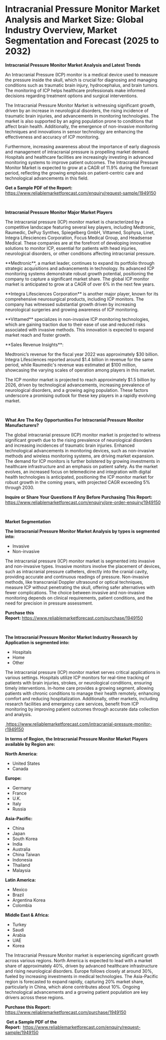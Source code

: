 <p><h1>Intracranial Pressure Monitor Market Analysis and Market Size: Global Industry Overview, Market Segmentation and Forecast (2025 to 2032)</h1></p><p><strong>Intracranial Pressure Monitor Market Analysis and Latest Trends</strong></p>
<p><p>An Intracranial Pressure (ICP) monitor is a medical device used to measure the pressure inside the skull, which is crucial for diagnosing and managing conditions such as traumatic brain injury, hydrocephalus, and brain tumors. The monitoring of ICP helps healthcare professionals make informed decisions regarding treatment options and surgical interventions.</p><p>The Intracranial Pressure Monitor Market is witnessing significant growth, driven by an increase in neurological disorders, the rising incidence of traumatic brain injuries, and advancements in monitoring technologies. The market is also supported by an aging population prone to conditions that affect brain health. Additionally, the emergence of non-invasive monitoring techniques and innovations in sensor technology are enhancing the effectiveness and accuracy of ICP monitoring.</p><p>Furthermore, increasing awareness about the importance of early diagnosis and management of intracranial pressure is propelling market demand. Hospitals and healthcare facilities are increasingly investing in advanced monitoring systems to improve patient outcomes. The Intracranial Pressure Monitor Market is expected to grow at a CAGR of 11.9% during the forecast period, reflecting the growing emphasis on patient-centric care and technological advancements in this field.</p></p>
<p><strong>Get a Sample PDF of the Report:&nbsp;</strong> <a href="https://www.reliablemarketforecast.com/enquiry/request-sample/1949150?utm_campaign=950&utm_medium=2&utm_source=Github&utm_content=ia&utm_term=13042025&utm_id=intracranial-pressure-monitor">https://www.reliablemarketforecast.com/enquiry/request-sample/1949150</a></p>
<p>&nbsp;</p>
<p><strong>Intracranial Pressure Monitor Major Market Players</strong></p>
<p><p>The intracranial pressure (ICP) monitor market is characterized by a competitive landscape featuring several key players, including Medtronic, Raumedic, DePuy Synthes, Spiegelberg GmbH, Vittamed, Sophysa, Linet, Integra Lifesciences Corporation, Focus Medical Group, and Headsense Medical. These companies are at the forefront of developing innovative solutions to monitor ICP, essential for patients with head injuries, neurological disorders, or other conditions affecting intracranial pressure.</p><p>**Medtronic**, a market leader, continues to expand its portfolio through strategic acquisitions and advancements in technology. Its advanced ICP monitoring systems demonstrate robust growth potential, positioning the company to capture a significant market share. The global ICP monitor market is anticipated to grow at a CAGR of over 6% in the next few years.</p><p>**Integra Lifesciences Corporation** is another major player, known for its comprehensive neurosurgical products, including ICP monitors. The company has witnessed substantial growth driven by increasing neurological surgeries and growing awareness of ICP monitoring.</p><p>**Vittamed** specializes in non-invasive ICP monitoring technologies, which are gaining traction due to their ease of use and reduced risks associated with invasive methods. This innovation is expected to expand market reach and foster growth.</p><p>**Sales Revenue Insights**: </p><p>Medtronic’s revenue for the fiscal year 2022 was approximately $30 billion. Integra Lifesciences reported around $1.4 billion in revenue for the same period, while Raumedic's revenue was estimated at $100 million, showcasing the varying scales of operation among players in this market.</p><p>The ICP monitor market is projected to reach approximately $1.5 billion by 2026, driven by technological advancements, increasing prevalence of neurological disorders, and a growing aging population. These factors underscore a promising outlook for these key players in a rapidly evolving market.</p></p>
<p>&nbsp;</p>
<p><strong>What Are The Key Opportunities For Intracranial Pressure Monitor Manufacturers?</strong></p>
<p><p>The global intracranial pressure (ICP) monitor market is projected to witness significant growth due to the rising prevalence of neurological disorders and increasing incidences of traumatic brain injuries. Enhanced technological advancements in monitoring devices, such as non-invasive methods and wireless monitoring systems, are driving market expansion. The demand for ICP monitors is further bolstered by growing investments in healthcare infrastructure and an emphasis on patient safety. As the market evolves, an increased focus on telemedicine and integration with digital health technologies is anticipated, positioning the ICP monitor market for robust growth in the coming years, with projected CAGR exceeding 5% through 2030.</p></p>
<p><strong>Inquire or Share Your Questions If Any Before Purchasing This Report:</strong> <a href="https://www.reliablemarketforecast.com/enquiry/pre-order-enquiry/1949150?utm_campaign=950&utm_medium=2&utm_source=Github&utm_content=ia&utm_term=13042025&utm_id=intracranial-pressure-monitor">https://www.reliablemarketforecast.com/enquiry/pre-order-enquiry/1949150</a></p>
<p>&nbsp;</p>
<p><strong>Market Segmentation</strong></p>
<p><strong>The Intracranial Pressure Monitor Market Analysis by types is segmented into:</strong></p>
<p><ul><li>Invasive</li><li>Non-invasive</li></ul></p>
<p><p>The intracranial pressure (ICP) monitor market is segmented into invasive and non-invasive types. Invasive monitors involve the placement of devices, such as intracranial pressure catheters, directly into the cranial cavity, providing accurate and continuous readings of pressure. Non-invasive methods, like transcranial Doppler ultrasound or optical techniques, measure ICP without penetrating the skull, offering safer alternatives with fewer complications. The choice between invasive and non-invasive monitoring depends on clinical requirements, patient conditions, and the need for precision in pressure assessment.</p></p>
<p><strong>Purchase this Report:&nbsp;</strong><a href="https://www.reliablemarketforecast.com/purchase/1949150?utm_campaign=950&utm_medium=2&utm_source=Github&utm_content=ia&utm_term=13042025&utm_id=intracranial-pressure-monitor">https://www.reliablemarketforecast.com/purchase/1949150</a></p>
<p>&nbsp;</p>
<p><strong>The Intracranial Pressure Monitor Market Industry Research by Application is segmented into:</strong></p>
<p><ul><li>Hospitals</li><li>Home</li><li>Other</li></ul></p>
<p><p>The intracranial pressure (ICP) monitor market serves critical applications in various settings. Hospitals utilize ICP monitors for real-time tracking of patients with brain injuries, strokes, or neurological conditions, ensuring timely interventions. In-home care provides a growing segment, allowing patients with chronic conditions to manage their health remotely, enhancing comfort and reducing hospitalization. Additionally, other markets, including research facilities and emergency care services, benefit from ICP monitoring by improving patient outcomes through accurate data collection and analysis.</p></p>
<p><a href="https://www.reliablemarketforecast.com/intracranial-pressure-monitor-r1949150?utm_campaign=950&utm_medium=2&utm_source=Github&utm_content=ia&utm_term=13042025&utm_id=intracranial-pressure-monitor">&nbsp;https://www.reliablemarketforecast.com/intracranial-pressure-monitor-r1949150</a></p>
<p><strong>In terms of Region, the Intracranial Pressure Monitor Market Players available by Region are:</strong></p>
<p>
    <p> <strong> North America: </strong>
        <ul>
            <li>United States</li>
            <li>Canada</li>
        </ul>
        </p> 
    <p> <strong> Europe: </strong>
        <ul>
            <li>Germany</li>
            <li>France</li>
            <li>U.K.</li>
            <li>Italy</li>
            <li>Russia</li>
        </ul>
        </p> 
    <p> <strong> Asia-Pacific: </strong>
        <ul>
            <li>China</li>
            <li>Japan</li>
            <li>South Korea</li>
            <li>India</li>
            <li>Australia</li>
            <li>China Taiwan</li>
            <li>Indonesia</li>
            <li>Thailand</li>
            <li>Malaysia</li>
        </ul>
        </p> 
    <p> <strong> Latin America: </strong>
        <ul>
            <li>Mexico</li>
            <li>Brazil</li>
            <li>Argentina Korea</li>
            <li>Colombia</li>
        </ul>
        </p> 
    <p> <strong> Middle East & Africa: </strong>
        <ul>
            <li>Turkey</li>
            <li>Saudi</li>
            <li>Arabia</li>
            <li>UAE</li>
            <li>Korea</li>
        </ul>
    </p>
    </p>
<p><p>The Intracranial Pressure Monitor market is experiencing significant growth across various regions. North America is expected to lead with a market share of approximately 40%, driven by advanced healthcare infrastructure and rising neurological disorders. Europe follows closely at around 30%, fueled by increasing investments in medical technologies. The Asia-Pacific region is forecasted to expand rapidly, capturing 20% market share, particularly in China, which alone contributes about 10%. Ongoing technological advancements and a growing patient population are key drivers across these regions.</p></p>
<p><strong>Purchase this Report: </strong><a href="https://www.reliablemarketforecast.com/purchase/1949150?utm_campaign=950&utm_medium=2&utm_source=Github&utm_content=ia&utm_term=13042025&utm_id=intracranial-pressure-monitor">https://www.reliablemarketforecast.com/purchase/1949150</a></p>
<p>&nbsp;<strong>Get a Sample PDF of the Report:&nbsp;&nbsp;</strong><a href="https://www.reliablemarketforecast.com/enquiry/request-sample/1949150?utm_campaign=950&utm_medium=2&utm_source=Github&utm_content=ia&utm_term=13042025&utm_id=intracranial-pressure-monitor">https://www.reliablemarketforecast.com/enquiry/request-sample/1949150</a></p>
<p><strong></strong></p>
<p><p></p><p></p><p></p></p>